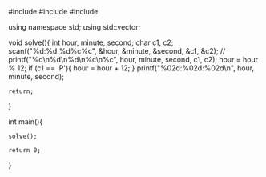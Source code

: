 #include <cstdio>
#include <iostream>
#include <vector>

using namespace std;
using std::vector;

void solve(){
	int hour, minute, second;
	char c1, c2;
	scanf("%d:%d:%d%c%c", &hour, &minute, &second, &c1, &c2);
	// printf("%d\n%d\n%d\n%c\n%c", hour, minute, second, c1, c2);
	hour = hour % 12;
	if (c1 == 'P'){
		hour = hour + 12;
	}
	printf("%02d:%02d:%02d\n", hour, minute, second);

	return;
}

int main(){

	solve();

    return 0;
}